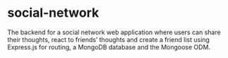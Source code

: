 # social-network
The backend for a social network web application where users can share their thoughts, react to friends’ thoughts and create a friend list using Express.js for routing, a MongoDB database and the Mongoose ODM. 
